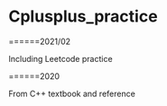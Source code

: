 


# Cplusplus_practice
======2021/02

Including Leetcode practice

======2020

From C++ textbook and reference

